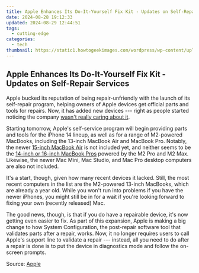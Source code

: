```yaml
---
title: Apple Enhances Its Do-It-Yourself Fix Kit - Updates on Self-Repair Services
date: 2024-08-28 19:12:33
updated: 2024-08-29 12:44:51
tags:
  - cutting-edge
categories:
  - tech
thumbnail: https://static1.howtogeekimages.com/wordpress/wp-content/uploads/2023/06/52421159219_1085f0b209_o.jpg
---
```


## Apple Enhances Its Do-It-Yourself Fix Kit - Updates on Self-Repair Services

Apple bucked its reputation of being repair-unfriendly with the launch of its self-repair program, helping owners of Apple devices get official parts and tools for repairs. Now, it has added new devices --- right as people started noticing the company [wasn't really caring about it](https://twitter-videos.techidaily.com/updated-in-2024-10-best-funny-videos-on-twitter/).

 Starting tomorrow, Apple's self-service program will begin providing parts and tools for the iPhone 14 lineup, as well as for a range of M2-powered MacBooks, including the 13-inch MacBook Air and MacBook Pro. Notably, the newer [15-inch MacBook Air](https://fox-hovers.techidaily.com/updated-gopro-editing-software-best-15-action-cam-video-editors-for-2024/) is not included yet, and neither seems to be the [14-inch or 16-inch MacBook Pros](https://snapchat-videos.techidaily.com/updated-2024-approved-effective-ways-to-capture-and-save-snapchat-media-on-phone/) powered by the M2 Pro and M2 Max. Likewise, the newer Mac Mini, Mac Studio, and Mac Pro desktop computers are also not included.

 It's a start, though, given how many recent devices it lacked. Still, the most recent computers in the list are the M2-powered 13-inch MacBooks, which are already a year old. While you won't run into problems if you have the newer iPhones, you might still be in for a wait if you're looking forward to fixing your own (recently released) Mac.

 The good news, though, is that if you do have a repairable device, it's now getting even easier to fix. As part of this expansion, Apple is making a big change to how System Configuration, the post-repair software tool that validates parts after a repair, works. Now, it no longer requires users to call Apple's support line to validate a repair --- instead, all you need to do after a repair is done is to put the device in diagnostics mode and follow the on-screen prompts.

 Source: [Apple](https://www.apple.com/newsroom/2023/06/apple-expands-self-service-repair-and-updates-system-configuration-process/)

<ins class="adsbygoogle"
     style="display:block"
     data-ad-format="autorelaxed"
     data-ad-client="ca-pub-7571918770474297"
     data-ad-slot="1223367746"></ins>



<ins class="adsbygoogle"
     style="display:block"
     data-ad-client="ca-pub-7571918770474297"
     data-ad-slot="8358498916"
     data-ad-format="auto"
     data-full-width-responsive="true"></ins>
